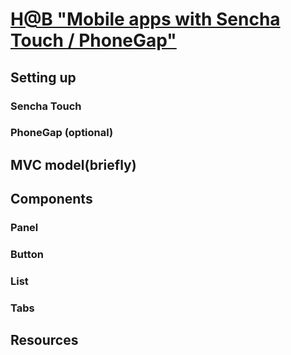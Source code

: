 [H@B "Mobile apps with Sencha Touch / PhoneGap"](https://www.facebook.com/events/289875327701276/)
=================================================
Setting up
----------
### Sencha Touch
### PhoneGap (optional)

MVC model(briefly)
-------------------

Components
----------
### Panel
### Button
### List
### Tabs


Resources
----------


